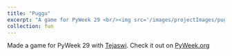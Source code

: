 ```yaml
---
title: "Puggu"
excerpt: "A game for PyWeek 29 <br/><img src='/images/projectImages/puggu.png'>"
collection: fun
---
```


Made a game for PyWeek 29 with [Tejaswi](tejaswid.github.io).
Check it out on [PyWeek.org](https://pyweek.org/e/puggu/)
